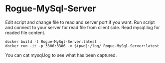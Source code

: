 Rogue-MySql-Server
==================

Edit script and change file to read and server port if you want. Run script and connect to your server for read file from client side. 
Read mysql.log for readed file content.

```
docker build -t Rogue-MySql-Server:latest .
docker run -it -p 3306:3306 -v $(pwd):/log/ Rogue-MySql-Server:latest
```

You can cat mysql.log to see what has been captured.
